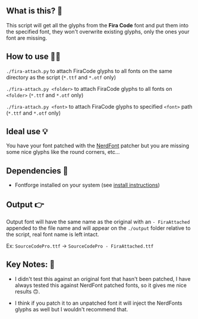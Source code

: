## What is this? 🤔

This script will get all the glyphs from the **Fira Code** font and put them into the specified font, they won't overwrite
existing glyphs, only the ones your font are missing.

## How to use 🤷‍♀️

`./fira-attach.py` to attach FiraCode glyphs to all fonts on the same directory as the script (`*.ttf` and `*.otf` only)

`./fira-attach.py <folder>` to attach FiraCode glyphs to all fonts on `<folder>` (`*.ttf` and `*.otf` only)

`./fira-attach.py <font>` to attach FiraCode glyphs to specified `<font>` path (`*.ttf` and `*.otf` only)

## Ideal use 💡

You have your font patched with the [NerdFont](https://github.com/ryanoasis/nerd-fonts) patcher but you are missing some nice
glyphs like the round corners, etc...

## Dependencies 🏁

- Fontforge installed on your system (see [install instructions](http://designwithfontforge.com/en-US/Installing_Fontforge.html))

## Output 👉

Output font will have the same name as the original with an `- FiraAttached` appended to the file name and will appear
on the `./output` folder relative to the script, real font name is left intact.

Ex: `SourceCodePro.ttf` -> `SourceCodePro - FiraAttached.ttf`

## Key Notes: 🧷

- I didn't test this against an original font that hasn't been patched, I have always tested this against NerdFont patched fonts,
  so it gives me nice results 🙃.

- I think if you patch it to an unpatched font it will inject the NerdFonts glyphs as well but I wouldn't recommend that.
